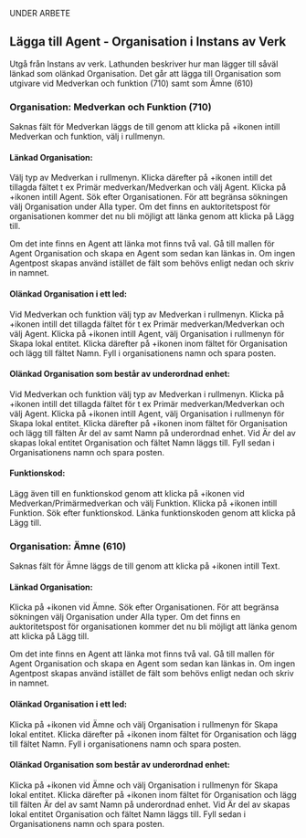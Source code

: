 
UNDER ARBETE

## Lägga till Agent - Organisation i Instans av Verk

Utgå från Instans av verk. Lathunden beskriver hur man lägger till såväl länkad som olänkad Organisation. Det går att lägga till Organisation som utgivare vid Medverkan och funktion (710) samt som Ämne (610)

### Organisation: Medverkan och Funktion (710)

Saknas fält för Medverkan läggs de till genom att klicka på +ikonen intill Medverkan och funktion, välj i rullmenyn.

#### Länkad Organisation:
Välj typ av Medverkan i rullmenyn. Klicka därefter på +ikonen intill det tillagda fältet t ex Primär medverkan/Medverkan och välj Agent. Klicka på +ikonen intill Agent. Sök efter Organisationen. För att begränsa sökningen välj Organisation under Alla typer. Om det finns en auktoritetspost för organisationen kommer det nu bli möjligt att länka genom att klicka på Lägg till.

Om det inte finns en Agent att länka mot finns två val. Gå till mallen för Agent Organisation och skapa en Agent som sedan kan länkas in. Om ingen Agentpost skapas använd istället de fält som behövs enligt nedan och skriv in namnet.

#### Olänkad Organisation i ett led:
Vid Medverkan och funktion välj typ av Medverkan i rullmenyn. Klicka på +ikonen intill det tillagda fältet för t ex Primär medverkan/Medverkan och välj Agent. Klicka på +ikonen intill Agent, välj Organisation i rullmenyn för Skapa lokal entitet. Klicka därefter på +ikonen inom fältet för Organisation och lägg till fältet Namn. Fyll i organisationens namn och spara posten.  

#### Olänkad Organisation som består av underordnad enhet:
Vid Medverkan och funktion välj typ av Medverkan i rullmenyn. Klicka på +ikonen intill det tillagda fältet för t ex Primär medverkan/Medverkan och välj Agent. Klicka på +ikonen intill Agent, välj Organisation i rullmenyn för Skapa lokal entitet. Klicka därefter på +ikonen inom fältet för Organisation och lägg till fälten Är del av samt Namn på underordnad enhet. Vid Är del av skapas lokal entitet Organisation och fältet Namn läggs till. Fyll sedan i Organisationens namn och spara posten.

#### Funktionskod:
Lägg även till en funktionskod genom att klicka på +ikonen vid Medverkan/Primärmedverkan och välj Funktion. Klicka på +ikonen intill Funktion. Sök efter funktionskod. Länka funktionskoden genom att klicka på Lägg till.


### Organisation: Ämne (610)

Saknas fält för Ämne läggs de till genom att klicka på +ikonen intill Text.

#### Länkad Organisation:
Klicka på +ikonen vid Ämne. Sök efter Organisationen. För att begränsa sökningen välj Organisation under Alla typer. Om det finns en auktoritetspost för organisationen kommer det nu bli möjligt att länka genom att klicka på Lägg till. 

Om det inte finns en Agent att länka mot finns två val. Gå till mallen för Agent Organisation och skapa en Agent som sedan kan länkas in. Om ingen Agentpost skapas använd istället de fält som behövs enligt nedan och skriv in namnet.

#### Olänkad Organisation i ett led:
Klicka på +ikonen vid Ämne och välj Organisation i rullmenyn för Skapa lokal entitet. Klicka därefter på +ikonen inom fältet för Organisation och lägg till fältet Namn. Fyll i organisationens namn och spara posten.  

#### Olänkad Organisation som består av underordnad enhet:
Klicka på +ikonen vid Ämne och välj Organisation i rullmenyn för Skapa lokal entitet. Klicka därefter på +ikonen inom fältet för Organisation och lägg till fälten Är del av samt Namn på underordnad enhet. Vid Är del av skapas lokal entitet Organisation och fältet Namn läggs till. Fyll sedan i Organisationens namn och spara posten.



